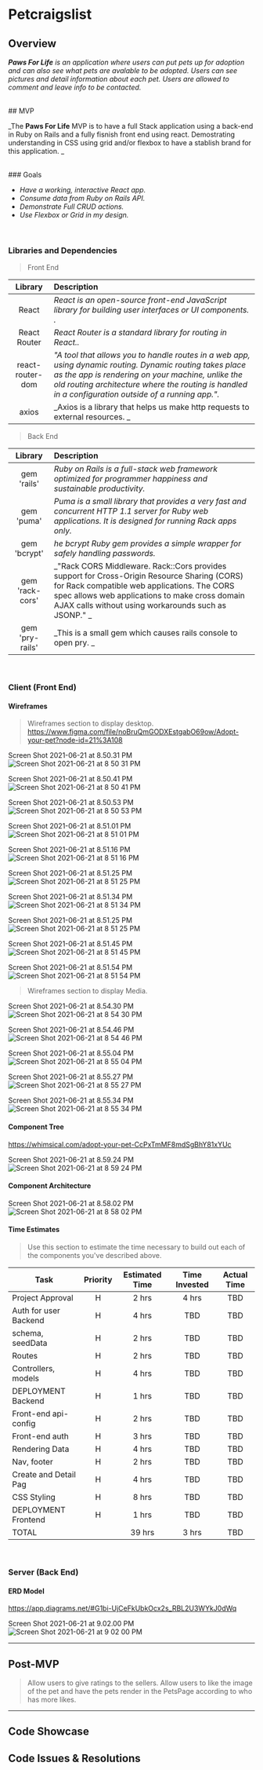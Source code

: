 # Petcraigslist

## Overview

_**Paws For Life** is an application where users can put pets up for adoption and can also see what pets are avalable to be adopted. Users can see pictures and detail information about each pet. Users are allowed to comment and leave info to be contacted._


<br>
## MVP

_The **Paws For Life** MVP is to have a full Stack application using a back-end in Ruby on Rails and a fully fisnish front end using react. Demostrating understanding in CSS using grid and/or flexbox to have a stablish brand for this application. 
_

<br>
### Goals

- _Have a working, interactive React app._
- _Consume data from Ruby on Rails API._
- _Demonstrate Full CRUD actions._
- _Use Flexbox or Grid in my design._

<br>

### Libraries and Dependencies

> Front End

|    Library       | Description                                |
| :--------------: | :----------------------------------------- |
|      React       | _React is an open-source front-end JavaScript library for building user interfaces or UI components. ._ |
|   React Router   | _React Router is a standard library for routing in React.._ |
|  react-router-dom| _"A tool that allows you to handle routes in a web app, using dynamic routing. Dynamic routing takes place as the app is rendering on your                        machine, unlike the old routing architecture where the routing is handled in a configuration outside of a running app."._ |
|     axios        | _Axios is a library that helps us make http requests to external resources. _ |



> Back End


|    Library       | Description                                |
| :--------------: | :----------------------------------------- |
|    gem 'rails'   | _Ruby on Rails is a full-stack web framework optimized for programmer happiness and sustainable productivity._ |
|    gem 'puma'    | _Puma is a small library that provides a very fast and concurrent HTTP 1.1 server for Ruby web applications. It is designed for running Rack                       apps only._ |
|   gem 'bcrypt'   | _he bcrypt Ruby gem provides a simple wrapper for safely handling passwords._ |
|  gem 'rack-cors' | _"Rack CORS Middleware. Rack::Cors provides support for Cross-Origin Resource Sharing (CORS) for Rack compatible web applications. The CORS                         spec allows web applications to make cross domain AJAX calls without using workarounds such as JSONP." _ |
|  gem 'pry-rails' | _This is a small gem which causes rails console to open pry. _ |

<br>

### Client (Front End)

#### Wireframes

>  Wireframes section to display desktop.
>  https://www.figma.com/file/noBruQmGODXEstgabO69ow/Adopt-your-pet?node-id=21%3A108


Screen Shot 2021-06-21 at 8.50.31 PM![Screen Shot 2021-06-21 at 8 50 31 PM](https://user-images.githubusercontent.com/81534592/122845847-90d86d00-d2d2-11eb-9d22-3fd01637895e.png)

Screen Shot 2021-06-21 at 8.50.41 PM![Screen Shot 2021-06-21 at 8 50 41 PM](https://user-images.githubusercontent.com/81534592/122845858-97ff7b00-d2d2-11eb-8428-193b7e5ff369.png)

Screen Shot 2021-06-21 at 8.50.53 PM![Screen Shot 2021-06-21 at 8 50 53 PM](https://user-images.githubusercontent.com/81534592/122845863-9c2b9880-d2d2-11eb-95ba-5f554794b73a.png)

Screen Shot 2021-06-21 at 8.51.01 PM![Screen Shot 2021-06-21 at 8 51 01 PM](https://user-images.githubusercontent.com/81534592/122845873-a057b600-d2d2-11eb-9972-ca86592e004e.png)

Screen Shot 2021-06-21 at 8.51.16 PM![Screen Shot 2021-06-21 at 8 51 16 PM](https://user-images.githubusercontent.com/81534592/122845884-a77ec400-d2d2-11eb-8255-17ef46de48a6.png)

Screen Shot 2021-06-21 at 8.51.25 PM![Screen Shot 2021-06-21 at 8 51 25 PM](https://user-images.githubusercontent.com/81534592/122845896-b4031c80-d2d2-11eb-9a7d-4f5e59d69e45.png)

Screen Shot 2021-06-21 at 8.51.34 PM![Screen Shot 2021-06-21 at 8 51 34 PM](https://user-images.githubusercontent.com/81534592/122845906-b82f3a00-d2d2-11eb-8ba4-3933ac89077c.png)

Screen Shot 2021-06-21 at 8.51.25 PM![Screen Shot 2021-06-21 at 8 51 25 PM](https://user-images.githubusercontent.com/81534592/122845889-aa79b480-d2d2-11eb-9ae7-514d66a4bd81.png)

Screen Shot 2021-06-21 at 8.51.45 PM![Screen Shot 2021-06-21 at 8 51 45 PM](https://user-images.githubusercontent.com/81534592/122845913-bc5b5780-d2d2-11eb-8b1b-365c0e95319c.png)

Screen Shot 2021-06-21 at 8.51.54 PM![Screen Shot 2021-06-21 at 8 51 54 PM](https://user-images.githubusercontent.com/81534592/122845918-bf564800-d2d2-11eb-9e58-769d94d55e14.png)
<br>

>  Wireframes section to display Media.

Screen Shot 2021-06-21 at 8.54.30 PM![Screen Shot 2021-06-21 at 8 54 30 PM](https://user-images.githubusercontent.com/81534592/122846057-0fcda580-d2d3-11eb-9c91-5f23f15a87f7.png)

Screen Shot 2021-06-21 at 8.54.46 PM![Screen Shot 2021-06-21 at 8 54 46 PM](https://user-images.githubusercontent.com/81534592/122846065-14925980-d2d3-11eb-9a9f-8a87cae2b360.png)

Screen Shot 2021-06-21 at 8.55.04 PM![Screen Shot 2021-06-21 at 8 55 04 PM](https://user-images.githubusercontent.com/81534592/122846072-19570d80-d2d3-11eb-8d5d-6cd5a08ac68a.png)

Screen Shot 2021-06-21 at 8.55.27 PM![Screen Shot 2021-06-21 at 8 55 27 PM](https://user-images.githubusercontent.com/81534592/122846083-1e1bc180-d2d3-11eb-8843-84f81af85500.png)

Screen Shot 2021-06-21 at 8.55.34 PM![Screen Shot 2021-06-21 at 8 55 34 PM](https://user-images.githubusercontent.com/81534592/122846093-2116b200-d2d3-11eb-9995-961ef113230b.png)



#### Component Tree
https://whimsical.com/adopt-your-pet-CcPxTmMF8mdSgBhY81xYUc

Screen Shot 2021-06-21 at 8.59.24 PM![Screen Shot 2021-06-21 at 8 59 24 PM](https://user-images.githubusercontent.com/81534592/122846330-9b473680-d2d3-11eb-8085-72fe1b37d5dc.png)


#### Component Architecture

Screen Shot 2021-06-21 at 8.58.02 PM![Screen Shot 2021-06-21 at 8 58 02 PM](https://user-images.githubusercontent.com/81534592/122846238-6935d480-d2d3-11eb-937c-cb73f1e5fbb4.png)


#### Time Estimates

> Use this section to estimate the time necessary to build out each of the components you've described above.

| Task                | Priority | Estimated Time | Time Invested | Actual Time |
| ------------------- | :------: | :------------: | :-----------: | :---------: |
| Project Approval    |    H     |     2 hrs      |     4 hrs     |     TBD     |
|Auth for user Backend|    H     |     4 hrs      |      TBD      |     TBD     |
|  schema, seedData   |    H     |     2 hrs      |      TBD      |     TBD     |
|      Routes         |    H     |     2 hrs      |      TBD      |     TBD     |
| Controllers, models |    H     |     4 hrs      |      TBD      |     TBD     |
| DEPLOYMENT Backend  |    H     |     1 hrs      |      TBD      |     TBD     |
|Front-end api-config |    H     |     2 hrs      |      TBD      |     TBD     |
|   Front-end auth    |    H     |     3 hrs      |      TBD      |     TBD     |
|  Rendering Data     |    H     |     4 hrs      |      TBD      |     TBD     |
|    Nav, footer      |    H     |     2 hrs      |      TBD      |     TBD     |
|Create and Detail Pag|    H     |     4 hrs      |      TBD      |     TBD     |
|  CSS Styling        |    H     |     8 hrs      |      TBD      |     TBD     |
| DEPLOYMENT Frontend |    H     |     1 hrs      |      TBD      |     TBD     |
| TOTAL               |          |     39 hrs     |     3 hrs     |     TBD     |

<br>

### Server (Back End)

#### ERD Model
https://app.diagrams.net/#G1bi-UjCeFkUbkOcx2s_RBL2U3WYkJ0dWq

Screen Shot 2021-06-21 at 9.02.00 PM![Screen Shot 2021-06-21 at 9 02 00 PM](https://user-images.githubusercontent.com/81534592/122846508-f7aa5600-d2d3-11eb-986c-6369306bee29.png)
***

## Post-MVP

> Allow users to give ratings to the sellers.
> Allow users to like the image of the pet and have the pets render in the PetsPage according to who has more likes.

***

## Code Showcase

> 

## Code Issues & Resolutions

> 

